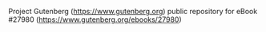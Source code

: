Project Gutenberg (https://www.gutenberg.org) public repository for eBook #27980 (https://www.gutenberg.org/ebooks/27980)
